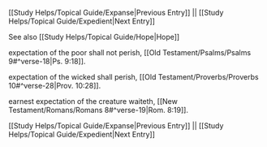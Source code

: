 [[Study Helps/Topical Guide/Expanse|Previous Entry]]  ||  [[Study Helps/Topical Guide/Expedient|Next Entry]]

 See also [[Study Helps/Topical Guide/Hope|Hope]]

 expectation of the poor shall not perish, [[Old Testament/Psalms/Psalms 9#^verse-18|Ps. 9:18]].

 expectation of the wicked shall perish, [[Old Testament/Proverbs/Proverbs 10#^verse-28|Prov. 10:28]].

 earnest expectation of the creature waiteth, [[New Testament/Romans/Romans 8#^verse-19|Rom. 8:19]].

[[Study Helps/Topical Guide/Expanse|Previous Entry]]  ||  [[Study Helps/Topical Guide/Expedient|Next Entry]]